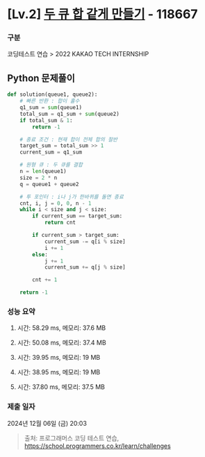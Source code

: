 # [Lv.2] [두 큐 합 같게 만들기](https://programmers.co.kr/) - 118667 

### 구분

코딩테스트 연습 > 2022 KAKAO TECH INTERNSHIP

## Python 문제풀이

```py
def solution(queue1, queue2):
    # 빠른 반환 : 합이 홀수
    q1_sum = sum(queue1)
    total_sum = q1_sum + sum(queue2)
    if total_sum & 1:
        return -1

    # 종료 조건 : 현재 합이 전체 합의 절반
    target_sum = total_sum >> 1
    current_sum = q1_sum

    # 원형 큐 : 두 큐를 결합    
    n = len(queue1)
    size = 2 * n
    q = queue1 + queue2

    # 투 포인터 : i나 j가 한바퀴를 돌면 종료
    cnt, i, j = 0, 0, n - 1
    while i < size and j < size:
        if current_sum == target_sum:
            return cnt

        if current_sum > target_sum:
            current_sum -= q[i % size]
            i += 1
        else:
            j += 1
            current_sum += q[j % size]

        cnt += 1

    return -1
```

### 성능 요약

1. 시간: 58.29 ms, 메모리: 37.6 MB

2. 시간: 50.08 ms, 메모리: 37.4 MB
3. 시간: 39.95 ms, 메모리: 19 MB
4. 시간: 38.95 ms, 메모리: 19 MB
5. 시간: 37.80 ms, 메모리: 37.5 MB

### 제출 일자

2024년 12월 06일 (금) 20:03

> 출처: 프로그래머스 코딩 테스트 연습, https://school.programmers.co.kr/learn/challenges